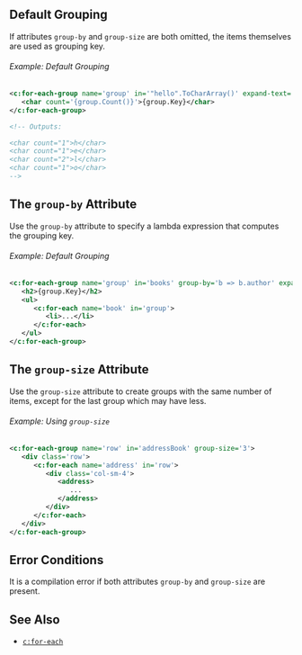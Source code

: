 ## Default Grouping

If attributes `group-by` and `group-size` are both omitted, the items themselves are used as grouping key.

<div class="note eg" markdown="1">

###### Example: Default Grouping

```xml
<c:for-each-group name='group' in='"hello".ToCharArray()' expand-text='yes'>
   <char count='{group.Count()}'>{group.Key}</char>
</c:for-each-group>

<!-- Outputs:

<char count="1">h</char>
<char count="1">e</char>
<char count="2">l</char>
<char count="1">o</char>
-->
```

</div>

## The `group-by` Attribute

Use the `group-by` attribute to specify a lambda expression that computes the grouping key.

<div class="note eg" markdown="1">

###### Example: Default Grouping

```xml
<c:for-each-group name='group' in='books' group-by='b => b.author' expand-text='yes'>
   <h2>{group.Key}</h2>
   <ul>
      <c:for-each name='book' in='group'>
         <li>...</li>
      </c:for-each>
   </ul>
</c:for-each-group>
```

</div>

## The `group-size` Attribute

Use the `group-size` attribute to create groups with the same number of items, except for the last group which may have less.

<div class="note eg" markdown="1">

###### Example: Using `group-size`
```xml
<c:for-each-group name='row' in='addressBook' group-size='3'>
   <div class='row'>
      <c:for-each name='address' in='row'>
         <div class='col-sm-4'>
            <address>
               ...
            </address>
         </div>
      </c:for-each>
   </div>
</c:for-each-group>
```

</div>

## Error Conditions

It is a compilation error if both attributes `group-by` and `group-size` are present.

## See Also

- [`c:for-each`](for-each.html)
